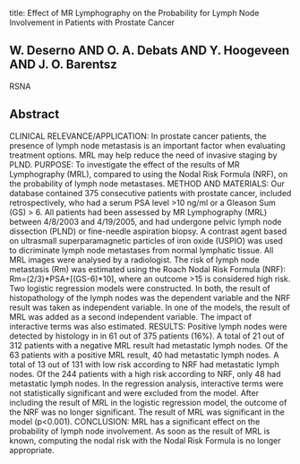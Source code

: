 title: Effect of MR Lymphography on the Probability for Lymph Node Involvement in Patients with Prostate Cancer

## W. Deserno AND O. A. Debats AND Y. Hoogeveen AND J. O. Barentsz
RSNA


## Abstract
CLINICAL RELEVANCE/APPLICATION: In prostate cancer patients, the presence of lymph node metastasis is an important factor when evaluating treatment options. MRL may help reduce the need of invasive staging by PLND. PURPOSE: To investigate the effect of the results of MR Lymphography (MRL), compared to using the Nodal Risk Formula (NRF), on the probability of lymph node metastases. METHOD AND MATERIALS: Our database contained 375 consecutive patients with prostate cancer, included retrospectively, who had a serum PSA level >10 ng/ml or a Gleason Sum (GS) > 6. All patients had been assessed by MR Lymphography (MRL) between 4/8/2003 and 4/19/2005, and had undergone pelvic lymph node dissection (PLND) or fine-needle aspiration biopsy. A contrast agent based on ultrasmall superparamagnetic particles of iron oxide (USPIO) was used to dicriminate lymph node metastases from normal lymphatic tissue. All MRL images were analysed by a radiologist. The risk of lymph node metastasis (Rm) was estimated using the Roach Nodal Risk Formula (NRF): Rm=(2/3)*PSA+[(GS-6)*10], where an outcome >15 is considered high risk. Two logistic regression models were constructed. In both, the result of histopathology of the lymph nodes was the dependent variable and the NRF result was taken as independent variable. In one of the models, the result of MRL was added as a second independent variable. The impact of interactive terms was also estimated. RESULTS: Positive lymph nodes were detected by histology in in 61 out of 375 patients (16%). A total of 21 out of 312 patients with a negative MRL result had metastatic lymph nodes. Of the 63 patients with a positive MRL result, 40 had metastatic lymph nodes. A total of 13 out of 131 with low risk according to NRF had metastatic lymph nodes. Of the 244 patients with a high risk according to NRF, only 48 had metastatic lymph nodes. In the regression analysis, interactive terms were not statistically significant and were excluded from the model. After including the result of MRL in the logistic regression model, the outcome of the NRF was no longer significant. The result of MRL was significant in the model (p<0.001). CONCLUSION: MRL has a significant effect on the probability of lymph node involvement. As soon as the result of MRL is known, computing the nodal risk with the Nodal Risk Formula is no longer appropriate.

